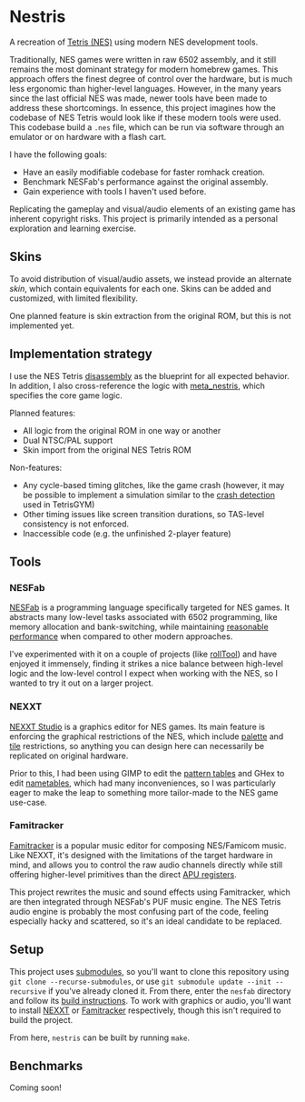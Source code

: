 # Nestris

A recreation of [Tetris (NES)](https://en.wikipedia.org/wiki/Tetris_(NES_video_game)) using modern NES development tools.

Traditionally, NES games were written in raw 6502 assembly, and it still remains the most dominant strategy for modern homebrew games. This approach offers the finest degree of control over the hardware, but is much less ergonomic than higher-level languages. However, in the many years since the last official NES was made, newer tools have been made to address these shortcomings. In essence, this project imagines how the codebase of NES Tetris would look like if these modern tools were used. This codebase build a `.nes` file, which can be run via software through an emulator or on hardware with a flash cart.

I have the following goals:
- Have an easily modifiable codebase for faster romhack creation.
- Benchmark NESFab's performance against the original assembly.
- Gain experience with tools I haven't used before.

Replicating the gameplay and visual/audio elements of an existing game has inherent copyright risks. This project is primarily intended as a personal exploration and learning exercise.

## Skins

To avoid distribution of visual/audio assets, we instead provide an alternate *skin*, which contain equivalents for each one. Skins can be added and customized, with limited flexibility.

One planned feature is skin extraction from the original ROM, but this is not implemented yet.

## Implementation strategy

I use the NES Tetris [disassembly](https://github.com/CelestialAmber/TetrisNESDisasm) as the blueprint for all expected behavior. In addition, I also cross-reference the logic with [meta_nestris](https://github.com/negative-seven/meta_nestris), which specifies the core game logic.

Planned features:
- All logic from the original ROM in one way or another
- Dual NTSC/PAL support
- Skin import from the original NES Tetris ROM

Non-features:
- Any cycle-based timing glitches, like the game crash (however, it may be possible to implement a simulation similar to the [crash detection](https://github.com/kirjavascript/TetrisGYM/pull/61) used in TetrisGYM)
- Other timing issues like screen transition durations, so TAS-level consistency is not enforced.
- Inaccessible code (e.g. the unfinished 2-player feature)

## Tools

### NESFab

[NESFab](https://pubby.games/nesfab.html) is a programming language specifically targeted for NES games. It abstracts many low-level tasks associated with 6502 programming, like memory allocation and bank-switching, while maintaining [reasonable performance](https://pubby.games/codegen.html) when compared to other modern approaches.

I've experimented with it on a couple of projects (like [rollTool](https://github.com/fractal161/rollTool)) and have enjoyed it immensely, finding it strikes a nice balance between high-level logic and the low-level control I expect when working with the NES, so I wanted to try it out on a larger project.

### NEXXT

[NEXXT Studio](https://frankengraphics.itch.io/nexxt) is a graphics editor for NES games. Its main feature is enforcing the graphical restrictions of the NES, which include [palette](https://www.nesdev.org/wiki/PPU_palettes) and [tile](https://www.nesdev.org/wiki/PPU_pattern_tables) restrictions, so anything you can design here can necessarily be replicated on original hardware.

Prior to this, I had been using GIMP to edit the [pattern tables](https://www.nesdev.org/wiki/PPU_pattern_tables) and GHex to edit [nametables](https://www.nesdev.org/wiki/PPU_nametables), which had many inconveniences, so I was particularly eager to make the leap to something more tailor-made to the NES game use-case.

### Famitracker

[Famitracker](http://famitracker.com/) is a popular music editor for composing NES/Famicom music. Like NEXXT, it's designed with the limitations of the target hardware in mind, and allows you to control the raw audio channels directly while still offering higher-level primitives than the direct [APU registers](https://www.nesdev.org/wiki/APU#Registers).

This project rewrites the music and sound effects using Famitracker, which are then integrated through NESFab's PUF music engine. The NES Tetris audio engine is probably the most confusing part of the code, feeling especially hacky and scattered, so it's an ideal candidate to be replaced.

## Setup

This project uses [submodules](https://git-scm.com/book/en/v2/Git-Tools-Submodules), so you'll want to clone this repository using `git clone --recurse-submodules`, or use `git submodule update --init --recursive` if you've already cloned it. From there, enter the `nesfab` directory and follow its [build instructions](https://github.com/pubby/nesfab?tab=readme-ov-file#building). To work with graphics or audio, you'll want to install [NEXXT](https://frankengraphics.itch.io/nexxt) or [Famitracker](http://famitracker.com/) respectively, though this isn't required to build the project.

From here, `nestris` can be built by running `make`.

## Benchmarks

Coming soon!
